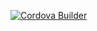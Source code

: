 [![Cordova Builder](https://github.com/Lambda-Developement/park-app/actions/workflows/main.yml/badge.svg)](https://github.com/Lambda-Developement/park-app/actions/workflows/main.yml)
